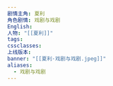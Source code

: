 ```yaml
---
剧情主角: 夏利
角色剧情: 戏剧与戏剧
English: 
人物: "[[夏利]]"
tags: 
cssclasses: 
上线版本: 
banner: "[[夏利·戏剧与戏剧.jpeg]]"
aliases:
  - 戏剧与戏剧
---
```

